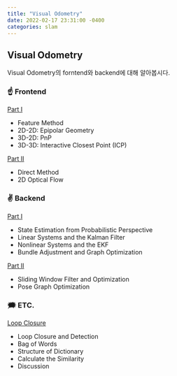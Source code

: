 ```yaml
---
title: "Visual Odometry"
date: 2022-02-17 23:31:00 -0400
categories: slam
---
```


## Visual Odometry

Visual Odometry의 forntend와 backend에 대해 알아봅시다.

### ☝️ Frontend

[Part I](https://www.notion.so/Part-I-394b92a7fb884aaa9e75657ca0ae6a9e)

- Feature Method
- 2D-2D: Epipolar Geometry
- 3D-2D: PnP
- 3D-3D: Interactive Closest Point (ICP)

[Part II](https://www.notion.so/Part-II-fe4df34f249c4ccb9c50c9f05a96286b)

- Direct Method
- 2D Optical Flow

### ✌️ Backend

[Part  I](https://www.notion.so/Part-I-be857c5fd1bc419e9b2b94f2ed3710f8)

- State Estimation from Probabilistic Perspective
- Linear Systems and the Kalman Filter
- Nonlinear Systems and the EKF
- Bundle Adjustment and Graph Optimization

[Part  II](https://www.notion.so/Part-II-7753b811547d493b9fa18a27c4095808)

- Sliding Window Filter and Optimization
- Pose Graph Optimization

### 🗯️ ETC.

[Loop Closure](https://www.notion.so/Loop-Closure-7c84c5273ea043c3aa03d894cd95e639)

- Loop Closure and Detection
- Bag of Words
- Structure of Dictionary
- Calculate the Similarity
- Discussion
